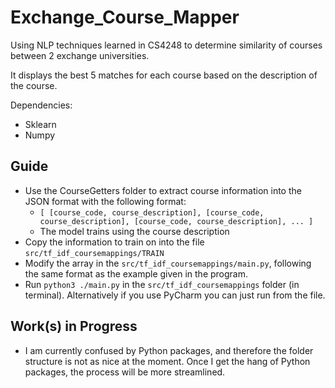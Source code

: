 # Exchange_Course_Mapper
Using NLP techniques learned in CS4248 to determine similarity of courses between 2 exchange universities.

It displays the best 5 matches for each course based on the description of the course.

Dependencies:
- Sklearn
- Numpy

## Guide
- Use the CourseGetters folder to extract course information into the JSON format with the following format:
  - ```[ [course_code, course_description], [course_code, course_description], [course_code, course_description], ... ]```
  - The model trains using the course description
- Copy the information to train on into the file `src/tf_idf_coursemappings/TRAIN`
- Modify the array in the `src/tf_idf_coursemappings/main.py`, following the same format as the example given in the program.
- Run `python3 ./main.py` in the `src/tf_idf_coursemappings` folder (in terminal). Alternatively if you use PyCharm you can just run from the file.

## Work(s) in Progress
- I am currently confused by Python packages, and therefore the folder structure is not as nice at the moment. Once I get the hang of Python packages, the process will be more streamlined.